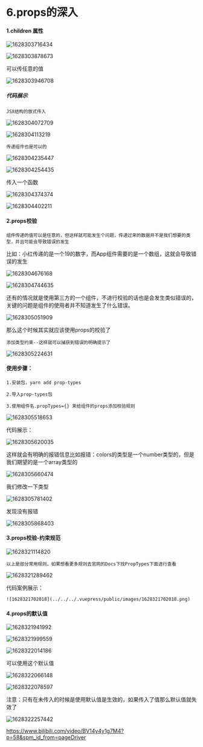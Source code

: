 # 6.props的深入



#### 1.children 属性



![1628303716434](../../../.vuepress/public/images/1628303716434.png)

![1628303878673](../../../.vuepress/public/images/1628303878673.png)





可以传任意的值

![1628303946708](../../../.vuepress/public/images/1628303946708.png)





##### 代码展示

	JSX结构的放式传入

![1628304072709](../../../.vuepress/public/images/1628304072709.png)



![1628304113219](../../../.vuepress/public/images/1628304113219.png)



	传递组件也是可以的

![1628304235447](../../../.vuepress/public/images/1628304235447.png)



![1628304254435](../../../.vuepress/public/images/1628304254435.png)





传入一个函数

![1628304374374](../../../.vuepress/public/images/1628304374374.png)

![1628304402211](../../../.vuepress/public/images/1628304402211.png)



#### 2.props校验

	组件传递的值可以是任意的，但这样就可能发生个问题，传递过来的数据并不是我们想要的类型，并且可能会导致错误的发生



比如：小红传递的是一个19的数字，而App组件需要的是一个数组，这就会导致错误的发生

![1628304676168](../../../.vuepress/public/images/1628304676168.png)



![1628304744635](../../../.vuepress/public/images/1628304744635.png)



还有的情况就是使用第三方的一个组件，不进行校验的话也是会发生类似错误的，关键的问题是组件的使用者并不知道发生了什么错误。

![1628305051909](../../../.vuepress/public/images/1628305051909.png)



那么这个时候其实就应该使用props的校验了

	添加类型约束--这样就可以捕获到错误的明确提示了

![1628305224631](../../../.vuepress/public/images/1628305224631.png)



#### 使用步骤：

	1.安装包，yarn add prop-types
	
	2.导入prop-types包
	
	3.使用组件名.propTypes={} 来给组件的props添加校验规则



![1628305518653](../../../.vuepress/public/images/1628305518653.png)





代码展示：

![1628305620035](../../../.vuepress/public/images/1628305620035.png)



这样就会有明确的报错信息比如报错：colors的类型是一个number类型的，但是我们期望的是一个array类型的

![1628305660474](../../../.vuepress/public/images/1628305660474.png)





我们修改一下类型

![1628305781402](../../../.vuepress/public/images/1628305781402.png)



发现没有报错

![1628305868403](../../../.vuepress/public/images/1628305868403.png)







#### 3.props校验-约束规范

![1628321114820](../../../.vuepress/public/images/1628321114820.png)



	以上是部分常用规则，如果想看更多规则去官网的Docs下找PropTypes下面进行查看

![1628321289462](../../../.vuepress/public/images/1628321289462.png)





代码案例展示：

	![1628321702018](../../../.vuepress/public/images/1628321702018.png)



#### 4.props的默认值

![1628321941992](../../../.vuepress/public/images/1628321941992.png)



![1628321999559](../../../.vuepress/public/images/1628321999559.png)

![1628322014186](../../../.vuepress/public/images/1628322014186.png)

可以使用这个默认值

![1628322066148](../../../.vuepress/public/images/1628322066148.png)

![1628322078597](../../../.vuepress/public/images/1628322078597.png)

注意：只有在未传入的时候是使用默认值是生效的，如果传入了值那么默认值就失效了

![1628322257442](../../../.vuepress/public/images/1628322257442.png)



https://www.bilibili.com/video/BV14y4y1g7M4?p=58&spm_id_from=pageDriver